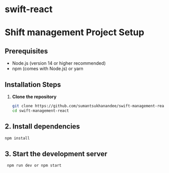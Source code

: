 # swift-react

# Shift management Project Setup

## Prerequisites
- Node.js (version 14 or higher recommended)
- npm (comes with Node.js) or yarn

## Installation Steps

1. **Clone the repository**
   ```bash
   git clone https://github.com/sumantsukhanandee/swift-management-react.git
   cd swift-management-react
   ```

## 2. Install dependencies
   ```bash
  npm install
   ```

## 3. Start the development server
 ```bash
  npm run dev or npm start
   ```